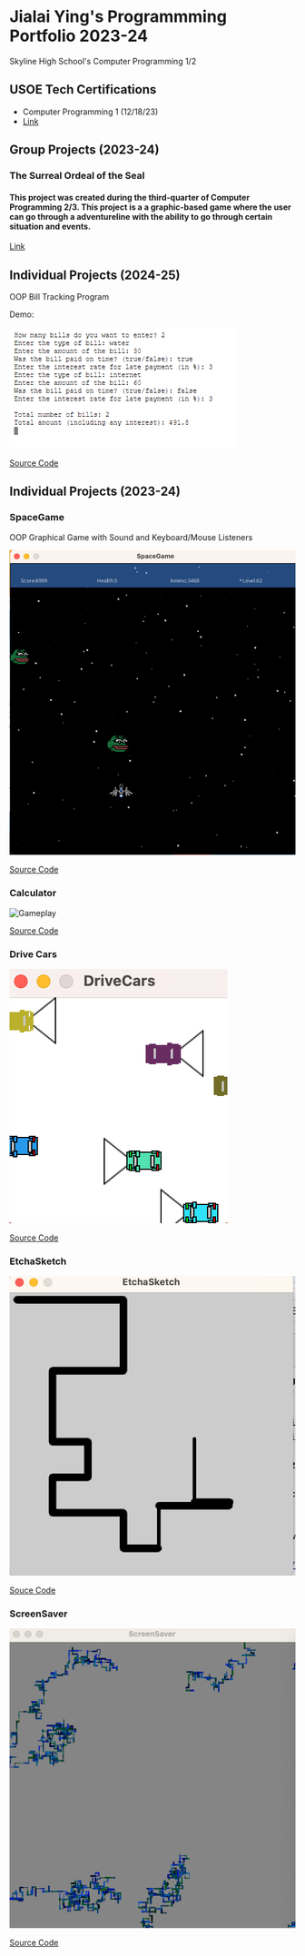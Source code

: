 # Jialai Ying's Programmming Portfolio 2023-24
Skyline High School's Computer Programming 1/2

## USOE Tech Certifications
* Computer Programming 1 (12/18/23)
* [Link](https://github.com/JialaiY/programmingportfolio/blob/main/images/Computer%20Programming%201%20Certificate.png?raw=true)

## Group Projects (2023-24)

### The Surreal Ordeal of the Seal
#### This project was created during the third-quarter of Computer Programming 2/3. This project is a a graphic-based game where the user can go through a adventureline with the ability to go through certain situation and events.
[Link](https://github.com/akiaxin/creativename.git)

## Individual Projects (2024-25)
OOP Bill Tracking Program

Demo:

![Demo](https://github.com/JialaiY/programmingportfolio/blob/main/images/BillTracker%20ScreenShot.png?raw=true)

[Source Code](https://github.com/JialaiY/programmingportfolio/blob/main/src/BillTracker.zip)

## Individual Projects (2023-24)

### SpaceGame
OOP Graphical Game with Sound and Keyboard/Mouse Listeners

![Gameplay](https://github.com/JialaiY/programmingportfolio/blob/main/images/SG1.png?raw=true)

[Source Code](https://github.com/JialaiY/programmingportfolio/blob/main/src/SpaceGame.zip)

### Calculator
![Gameplay](https://github.com/JialaiY/programmingportfolio/assets/142963141/2686b8d0-3462-4626-8367-24c9a90ddc7a)

[Source Code](https://github.com/JialaiY/programmingportfolio/tree/main/src)

### Drive Cars
![Gameplay](https://github.com/JialaiY/programmingportfolio/blob/main/images/SG3.png?raw=true)

[Source Code](https://github.com/JialaiY/programmingportfolio/tree/main/src)

### EtchaSketch
![Gameplay](https://github.com/JialaiY/programmingportfolio/blob/main/images/SG5.png?raw=true)

[Souce Code](https://github.com/JialaiY/programmingportfolio/tree/main/src)

### ScreenSaver
![Visual](https://github.com/JialaiY/programmingportfolio/blob/main/images/SG6.png?raw=true)

[Source Code](https://github.com/JialaiY/programmingportfolio/tree/main/src0)

